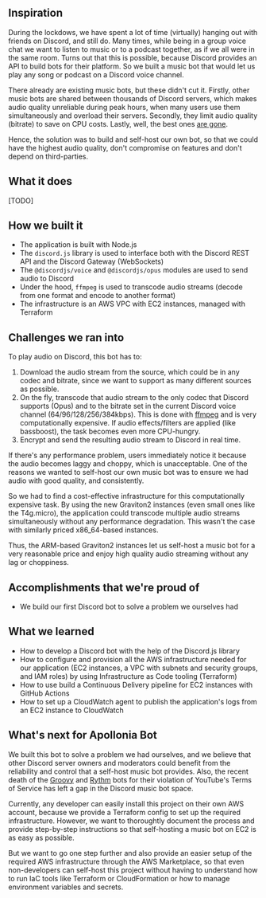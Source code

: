 ## Inspiration

During the lockdows, we have spent a lot of time (virtually) hanging out with friends on Discord, and still do. Many times, while being in a group voice chat we want to listen to music or to a podcast together, as if we all were in the same room. Turns out that this is possible, because Discord provides an API to build bots for their platform. So we built a music bot that would let us play any song or podcast on a Discord voice channel.

There already are existing music bots, but these didn't cut it. Firstly, other music bots are shared between thousands of Discord servers, which makes audio quality unreliable during peak hours, when many users use them simultaneously and overload their servers. Secondly, they limit audio quality (bitrate) to save on CPU costs. Lastly, well, the best ones [are gone](https://www.pcgamer.com/google-has-killed-discords-best-music-bot/).

Hence, the solution was to build and self-host our own bot, so that we could have the highest audio quality, don't compromise on features and don't depend on third-parties.

## What it does

[TODO]

## How we built it

- The application is built with Node.js
- The `discord.js` library is used to interface both with the Discord REST API and the Discord Gateway (WebSockets)
- The `@discordjs/voice` and `@discordjs/opus` modules are used to send audio to Discord
- Under the hood, `ffmpeg` is used to transcode audio streams (decode from one format and encode to another format)
- The infrastructure is an AWS VPC with EC2 instances, managed with Terraform

## Challenges we ran into

To play audio on Discord, this bot has to:

1. Download the audio stream from the source, which could be in any codec and bitrate, since we want to support as many different sources as possible.
2. On the fly, transcode that audio stream to the only codec that Discord supports (Opus) and to the bitrate set in the current Discord voice channel (64/96/128/256/384kbps). This is done with [ffmpeg](https://ffmpeg.org/) and is very computationally expensive. If audio effects/filters are applied (like bassboost), the task becomes even more CPU-hungry.
3. Encrypt and send the resulting audio stream to Discord in real time.

If there's any performance problem, users immediately notice it because the audio becomes laggy and choppy, which is unacceptable. One of the reasons we wanted to self-host our own music bot was to ensure we had audio with good quality, and consistently.

So we had to find a cost-effective infrastructure for this computationally expensive task. By using the new Graviton2 instances (even small ones like the T4g.micro), the application could transcode multiple audio streams simultaneously without any performance degradation. This wasn't the case with similarly priced x86_64-based instances.

Thus, the ARM-based Graviton2 instances let us self-host a music bot for a very reasonable price and enjoy high quality audio streaming without any lag or choppiness.

## Accomplishments that we're proud of

- We build our first Discord bot to solve a problem we ourselves had

## What we learned

- How to develop a Discord bot with the help of the Discord.js library
- How to configure and provision all the AWS infrastructure needed for our application (EC2 instances, a VPC with subnets and security groups, and IAM roles) by using Infrastructure as Code tooling (Terraform)
- How to use build a Continuous Delivery pipeline for EC2 instances with GitHub Actions
- How to set up a CloudWatch agent to publish the application's logs from an EC2 instance to CloudWatch

## What's next for Apollonia Bot

We built this bot to solve a problem we had ourselves, and we believe that other Discord server owners and moderators could benefit from the reliability and control that a self-host music bot provides. Also, the recent death of the [Groovy](https://www.theverge.com/2021/8/24/22640024/youtube-discord-groovy-music-bot-closure) and [Rythm](https://www.theverge.com/2021/9/12/22669502/youtube-discord-rythm-music-bot-closure) bots for their violation of YouTube's Terms of Service has left a gap in the Discord music bot space.

Currently, any developer can easily install this project on their own AWS account, because we provide a Terraform config to set up the required infrastructure. However, we want to thoroughtly document the process and provide step-by-step instructions so that self-hosting a music bot on EC2 is as easy as possible.

But we want to go one step further and also provide an easier setup of the required AWS infrastructure through the AWS Marketplace, so that even non-developers can self-host this project without having to understand how to run IaC tools like Terraform or CloudFormation or how to manage environment variables and secrets.
